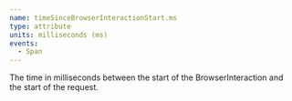 ```yaml
---
name: timeSinceBrowserInteractionStart.ms
type: attribute
units: milliseconds (ms)
events:
  - Span
---
```


The time in milliseconds between the start of the BrowserInteraction and the start of the request.